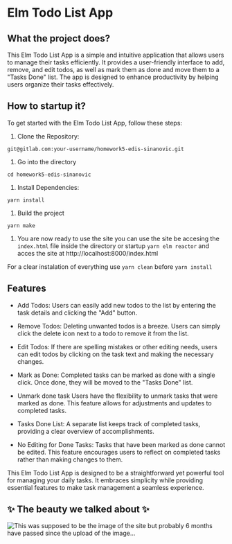 # Elm Todo List App

## What the project does?

This Elm Todo List App is a simple and intuitive application that allows users to manage their tasks efficiently. It provides a user-friendly interface to add, remove, and edit todos, as well as mark them as done and move them to a "Tasks Done" list. The app is designed to enhance productivity by helping users organize their tasks effectively.

## How to startup it?

To get started with the Elm Todo List App, follow these steps:

1. Clone the Repository:

 ```git@gitlab.com:your-username/homework5-edis-sinanovic.git```

1. Go into the directory 

 ```cd homework5-edis-sinanovic```

1. Install Dependencies:

 ```yarn install```

1. Build the project

 ```yarn make```

1. You are now ready to use the site you can use the site be accesing the `index.html` file inside the directory or startup `yarn elm reactor` and acces the site at 
http://localhost:8000/index.html 

For a clear instalation of everything use ```yarn clean``` before ```yarn install```

## Features
- Add Todos:
Users can easily add new todos to the list by entering the task details and clicking the "Add" button.

- Remove Todos:
Deleting unwanted todos is a breeze. Users can simply click the delete icon next to a todo to remove it from the list.

- Edit Todos:
If there are spelling mistakes or other editing needs, users can edit todos by clicking on the task text and making the necessary changes.

- Mark as Done:
Completed tasks can be marked as done with a single click. Once done, they will be moved to the "Tasks Done" list.

- Unmark done task
Users have the flexibility to unmark tasks that were marked as done. This feature allows for adjustments and updates to completed tasks.

- Tasks Done List:
A separate list keeps track of completed tasks, providing a clear overview of accomplishments.

- No Editing for Done Tasks:
Tasks that have been marked as done cannot be edited. This feature encourages users to reflect on completed tasks rather than making changes to them.

This Elm Todo List App is designed to be a straightforward yet powerful tool for managing your daily tasks. It embraces simplicity while providing essential features to make task management a seamless experience.

## ✨ The beauty we talked about ✨

![This was supposed to be the image of the site but probably 6 months have passed since the upload of the image...](https://i.ibb.co/tZfLGDn/image.png)